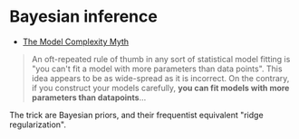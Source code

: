 

# Bayesian inference

* [The Model Complexity Myth](https://jakevdp.github.io/blog/2015/07/06/model-complexity-myth/)
> An oft-repeated rule of thumb in any sort of statistical model fitting is "you can't fit a model with more parameters than data points". This idea appears to be as wide-spread as it is incorrect. On the contrary, if you construct your models carefully, **you can fit models with more parameters than datapoints**...

The trick are Bayesian priors, and their frequentist equivalent "ridge regularization".